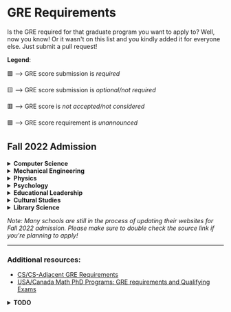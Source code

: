 # GRE Requirements

Is the GRE required for that graduate program you want to apply to? Well, now you know! Or it wasn't on this list and you kindly added it for everyone else. Just submit a pull request!

**Legend**:

🟩 --> GRE score submission is _required_

🟨 --> GRE score submission is _optional/not required_

🟥 --> GRE score is _not accepted/not considered_

🟪 --> GRE score requirement is _unannounced_

## Fall 2022 Admission

<details>
  <summary><b>Computer Science</b></summary><br>
  
| School | M.S. Req.| M.S. Source | Ph.D. Req.| Ph.D Source | Notes
|:--|:--:|:--:|:--:|:--:|:--|
| Arizona State University | 🟩 | [link](https://webapp4.asu.edu/programs/t5/majorinfo/ASU00/ESCENCMS/graduate/false) | 🟩 | [link](https://cidse.engineering.asu.edu/graduate-computer-science/) |
| Caltech | NA | NA | 🟨 | [link](https://cms.caltech.edu/academics/grad) |
| Carnegie Mellon | 🟨 | [link](https://www.cs.cmu.edu/academics/graduate-admissions) | 🟨 | [link](https://www.cs.cmu.edu/academics/graduate-admissions) | M.S. - _highly_ recommended; Ph.D. - encouraged; Variety of degrees offered, see link for details
| Columbia University | 🟥 | [link](https://www.cs.columbia.edu/education/ms/) | 🟩 | [link](https://www.cs.columbia.edu/education/admissions8/) |
| Cornell | 🟨 | [link](https://www.cs.cornell.edu/masters/apply/application) | 🟥 | [link](https://www.cs.cornell.edu/phd/admissions) |
| Georgia Tech | 🟨 | [link](https://grad.gatech.edu/degree-programs/computer-science-campus) | 🟨 | [link](https://grad.gatech.edu/degree-programs/computer-science-campus) | Contradiction from this [source](https://www.cc.gatech.edu/academics/degree-programs/masters/computer-science/admissionreqs), more accurate information is being pursued
| Harvard University | 🟥 | [link](https://www.seas.harvard.edu/prospective-students/prospective-graduate-students/how-apply) | 🟥 | [link](https://www.seas.harvard.edu/prospective-students/prospective-graduate-students/how-apply) |
| MIT | 🟥 | [link](https://www.eecs.mit.edu/academics-admissions/graduate-program/faqs) | 🟥 | [link](https://www.eecs.mit.edu/academics-admissions/graduate-program/faqs) |
| North Carolina State University | 🟩 | [link](https://www.csc.ncsu.edu/academics/graduate/procedure.php) | 🟩 | [link](https://www.csc.ncsu.edu/academics/graduate/procedure.php) |
| Northwestern University | 🟨 | [link](https://www.mccormick.northwestern.edu/computer-science/academics/graduate/admissions/) | 🟨 | [link](https://www.mccormick.northwestern.edu/computer-science/academics/graduate/admissions/) |
| Princeton University | 🟥 | [link](https://gradschool.princeton.edu/gre-requirements-department) | 🟥 | [link](https://gradschool.princeton.edu/gre-requirements-department) |
| Stanford | 🟨 | [link](https://cs.stanford.edu/admissions/checklist) | 🟨 | [link](https://cs.stanford.edu/admissions/checklist) |
| Texas A & M University | 🟥 | [link](https://engineering.tamu.edu/cse/academics/degrees/graduate/faq.html#tests) | 🟥 | [link](https://engineering.tamu.edu/cse/academics/degrees/graduate/faq.html#tests) |
| University of California - Berkeley | 🟥 | [link](https://eecs.berkeley.edu/academics/graduate/research-programs/admissions) | 🟥 | [link](https://eecs.berkeley.edu/academics/graduate/research-programs/admissions) |
| University of California - Los Angeles | 🟨 | [link](https://grad.ucla.edu/programs/school-of-engineering-and-applied-science/computer-science/) | 🟨 | [link](https://grad.ucla.edu/programs/school-of-engineering-and-applied-science/computer-science/) |
| University of California - Merced Tech | 🟩 | [link](https://graduatedivision.ucmerced.edu/prospective-students/apply-now/requirements) | 🟨 | [link](https://graduatedivision.ucmerced.edu/prospective-students/apply-now/requirements) | Ph.D. - score submission highly encouraged
| University of California - San Diego | 🟨 | [link](https://cse.ucsd.edu/graduate/admissions) | 🟨 | [link](https://cse.ucsd.edu/graduate/admissions) |  
|	University of Illinois - Urbana-Champaign | 🟨 | [link](https://cs.illinois.edu/admissions/graduate/faqs) | 🟨 | [link](https://cs.illinois.edu/admissions/graduate/faqs) |
| University of Massachusetts - Amherst | 🟩 | [link](https://www.cics.umass.edu/admissions/application-instructions) | 🟨 | [link](https://www.cics.umass.edu/admissions/application-instructions) |
| University of Michigan - Ann Arbor | 🟥 | [link](https://cse.engin.umich.edu/academics/graduate/admissions/) | 🟥 | [link](https://cse.engin.umich.edu/academics/graduate/admissions/) | 
| University of Texas - Austin | 🟨 | [link](https://www.cs.utexas.edu/graduate/prospective-students/apply) | 🟨 | [link](https://www.cs.utexas.edu/graduate/prospective-students/apply) |
|	University of Washington | 🟩 | [link](https://www.cs.washington.edu/academics/pmp/admissions/prerequisites) | 🟨 | [link](https://www.cs.washington.edu/academics/phd/admissions/required-materials) | Ph.D - requirement is not clear
| University of Wisconsin - Madison | 🟨 | [link](https://www.cs.wisc.edu/graduate/ms-and-phd-program/) | 🟨 | [link](https://www.cs.wisc.edu/graduate/ms-and-phd-program/) | M.S. and Ph.D. - score submission recommended |
| Virginia Tech | 🟨 | [link](https://cs.vt.edu/Graduate/Prospective.html) | 🟨 | [link](https://cs.vt.edu/Graduate/Prospective.html) | M.S. and Ph.D. - score submission encouraged
| Yale University | 🟩 | [link](https://gsas.yale.edu/admissions/phdmasters-application-process/standardized-testing-requirements) | 🟥 | [link](https://gsas.yale.edu/admissions/phdmasters-application-process/standardized-testing-requirements) |
  
</details>

<details>
  <summary><b>Mechanical Engineering</b></summary><br>

| School | M.S. Req.| M.S. Source | Ph.D. Req.| Ph.D Source | Notes
|:--|:--:|:--:|:--:|:--:|:--|
| Stanford | 🟥 | [link](https://me.stanford.edu/academics-admissions/graduate/masters-program/masters-admissions) | 🟥 | [link](https://me.stanford.edu/academics-admissions/graduate/doctoral-program/phd-admissions) |
| MIT | 🟥 | [link](http://meche.mit.edu/education/prospective-students/graduate/apply) | 🟥 | [link](http://meche.mit.edu/education/prospective-students/graduate/apply) |
| University of California - Berkeley | 🟨 | [link](https://me.berkeley.edu/graduate/application-requirements/) | 🟨 | [link](https://me.berkeley.edu/graduate/application-requirements/) |
| University of Iowa | 🟥 | [link](https://me.engineering.uiowa.edu/graduate/mechanical-engineering-graduate-program/me-admission-requirements) | 🟥 | [link](https://me.engineering.uiowa.edu/graduate/mechanical-engineering-graduate-program/me-admission-requirements) |
| Caltech | 🟥 | [link](https://mce.caltech.edu/academics/grad) | 🟥 | [link](https://mce.caltech.edu/academics/grad) |
| Georgia Tech | 🟨 | [link](https://grad.gatech.edu/degree-programs/mechanical-engineering) | 🟨 | [link](https://grad.gatech.edu/degree-programs/mechanical-engineering) |
| University of Minnesota - Twin Cities | 🟥 | [link](https://cse.umn.edu/me/academics/graduate/prospective/admissions) | 🟥 | [link](https://cse.umn.edu/me/academics/graduate/prospective/admissions) |
| University of Wisconsin - Madison | 🟨 | [link](https://guide.wisc.edu/graduate/mechanical-engineering/mechanical-engineering-phd/#admissionstext) | 🟨 | [link](https://guide.wisc.edu/graduate/mechanical-engineering/mechanical-engineering-phd/#admissionstext) |
| University of Michigan - Ann Arbor | 🟥 | [link](https://me.engin.umich.edu/admissions/graduate/application-requirements) | 🟥 | [link](https://me.engin.umich.edu/admissions/graduate/application-requirements) |
| Johns-Hopkins | 🟪 | [link](https://me.jhu.edu/meche-graduate-admissions/) | 🟪 | [link](https://me.jhu.edu/meche-graduate-admissions/) |
|	University of Illinois - Urbana-Champaign | 🟩 | [link](http://catalog.illinois.edu/graduate/engineering/mechanical-engineering-ms/) | 🟩 | [link](http://catalog.illinois.edu/graduate/engineering/mechanical-engineering-phd/) |
| Cornell | 🟥 | [link](https://www.mae.cornell.edu/mae/programs/graduate-programs/phd-degree/admissions) | 🟥 | [link](https://www.mae.cornell.edu/mae/programs/graduate-programs/phd-degree/admissions) |
| Carnegie Mellon University | | | 🟥 | [link](https://www.meche.engineering.cmu.edu/education/graduate-programs/admission/index.html) | Website is down, will be updated later
| Princeton University | 🟥 | [link](https://gradschool.princeton.edu/gre-requirements-department) | 🟥 | [link](https://gradschool.princeton.edu/gre-requirements-department) |
| Yale University | 🟩 | [link](https://gsas.yale.edu/admissions/phdmasters-application-process/standardized-testing-requirements) | 🟩 | [link](https://gsas.yale.edu/admissions/phdmasters-application-process/standardized-testing-requirements) |

</details>
 
<details>
  <summary><b>Physics</b></summary><br>

_Note: Assume that the subject test requirement is the same as general test requirement unless otherwise noted_
  
| School | M.S. Req.| M.S. Source | Ph.D. Req.| Ph.D Source | Notes
|:--|:--:|:--:|:--:|:--:|:--|
| Rensselaer Polytechnic Institute | | | 🟨 | [link](https://www.reddit.com/r/gradadmissions/comments/oyvadl/a_list_of_schools_and_their_gre_requirements_for/h7x6es5?utm_source=share&utm_medium=web2x&context=3) | More reliable source needed |
| University of Utah | | | 🟨 | [link](https://www.reddit.com/r/gradadmissions/comments/oyvadl/a_list_of_schools_and_their_gre_requirements_for/h7x6es5?utm_source=share&utm_medium=web2x&context=3) | More reliable source needed |
| University of Connecticut | | | 🟨 | [link](https://www.reddit.com/r/gradadmissions/comments/oyvadl/a_list_of_schools_and_their_gre_requirements_for/h7x6es5?utm_source=share&utm_medium=web2x&context=3) | More reliable source needed |
| University of Nebraska | | | 🟨 | [link](https://www.reddit.com/r/gradadmissions/comments/oyvadl/a_list_of_schools_and_their_gre_requirements_for/h7x6es5?utm_source=share&utm_medium=web2x&context=3) | More reliable source needed |
| University of Delaware | | | 🟨 | [link](https://www.reddit.com/r/gradadmissions/comments/oyvadl/a_list_of_schools_and_their_gre_requirements_for/h7x6es5?utm_source=share&utm_medium=web2x&context=3) | More reliable source needed |

</details>

<details>
  <summary><b>Psychology</b></summary><br>
  
| School | M.S. Req.| M.S. Source | Ph.D. Req.| Ph.D Source | Notes
|:--|:--:|:--:|:--:|:--:|:--|
| University of California - Davis | | | 🟨 | [link](https://psychology.ucdavis.edu/graduate/how-to-apply) |
| University of California - Merced | 🟨 | [link](https://graduatedivision.ucmerced.edu/prospective-students/apply-now/requirements) | 🟨 | [link](https://graduatedivision.ucmerced.edu/prospective-students/apply-now/requirements) |

</details>

<details>
  <summary><b>Educational Leadership</b></summary><br>
  
| School | Ed.D. Req.| Ed.D. Source | Notes
|:--|:--:|:--:|:--|
| California State University - Stanislaus | 🟨 | TODO |
  
</details>

<details>
  <summary><b>Cultural Studies</b></summary><br>

| School | MA Req.| MA Source | Notes
|:--|:--:|:--:|:--|
| University of Washington - Bothell | 🟨 | [link](https://www.uwb.edu/cultural-studies/admissions) |

</details> 

<details>
  <summary><b>Library Science</b></summary><br>
 
| School | MLIS Req.| MLIS Source | Notes
|:--|:--:|:--:|:--|
| University of Washington | 🟨 | [link](https://ischool.uw.edu/programs/mlis/admissions/resources/faq) |

</details> 
  
_Note: Many schools are still in the process of updating their websites for Fall 2022 admission. Please make sure to double check the source link if you're planning to apply!_

---

### Additional resources:
- [CS/CS-Adjacent GRE Requirements](https://docs.google.com/spreadsheets/d/13YIIj0x4VnjC1xGyeX_-VcIUrtxUKrGw12dP9YmA6Yc/edit#gid=0)
- [USA/Canada Math PhD Programs: GRE requirements and Qualifying Exams](https://docs.google.com/spreadsheets/d/1hmdO7af3-lLvtJQO-szayG6blTvAYBQ1JcYXFZ_6apE/edit#gid=0)

<details>
  <summary><b>TODO</b></summary><br>
  
- Add information from additional resources to this file
- (Request) Electrical engineering
  
</details>
